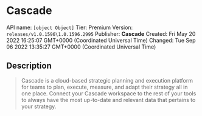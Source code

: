 # Cascade
API name: `[object Object]`
Tier: Premium
Version: `releases/v1.0.1596\1.0.1596.2995`
Publisher: **Cascade**
Created: Fri May 20 2022 16:25:07 GMT+0000 (Coordinated Universal Time)
Changed: Tue Sep 06 2022 13:35:27 GMT+0000 (Coordinated Universal Time)

## Description
> Cascade is a cloud-based strategic planning and execution platform for teams to plan, execute, measure, and adapt their strategy all in one place. Connect your Cascade workspace to the rest of your tools to always have the most up-to-date and relevant data that pertains to your strategy.
